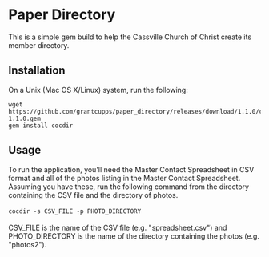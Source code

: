 Paper Directory
================

This is a simple gem build to help the Cassville Church of Christ create its member directory.

Installation
------------

On a Unix (Mac OS X/Linux) system, run the following:
```
wget https://github.com/grantcupps/paper_directory/releases/download/1.1.0/cocdir-1.1.0.gem
gem install cocdir
```

Usage
-----
To run the application, you'll need the Master Contact Spreadsheet in CSV format and all of the photos listing in the Master Contact Spreadsheet. Assuming you have these, run the following command from the directory containing the CSV file and the directory of photos.<br/><br/>
`cocdir -s CSV_FILE -p PHOTO_DIRECTORY`<br/><br>
CSV_FILE is the name of the CSV file (e.g. "spreadsheet.csv") and PHOTO_DIRECTORY is the name of the directory containing the photos (e.g. "photos2"). 


